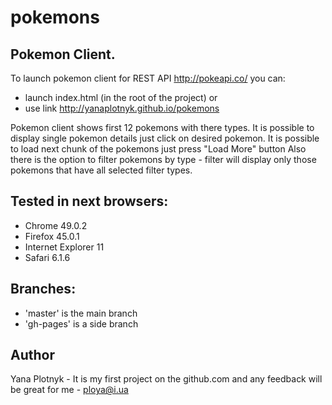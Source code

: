 # pokemons

## Pokemon Client.

To launch pokemon client for REST API http://pokeapi.co/ you can:
 - launch index.html (in the root of the project)
 or
 - use link http://yanaplotnyk.github.io/pokemons

Pokemon client shows first 12 pokemons with there types.
It is possible to display single pokemon details just click on desired pokemon.
It is possible to load next chunk of the pokemons just press "Load More" button
Also there is the option to filter pokemons by type - filter will display only those pokemons that have all selected filter types.

## Tested in next browsers:
* Chrome 49.0.2
* Firefox 45.0.1
* Internet Explorer 11
* Safari 6.1.6

## Branches:
* 'master' is the main branch
* 'gh-pages' is a side branch

## Author
Yana Plotnyk - It is my first project on the github.com and any feedback will be great for me - ploya@i.ua
